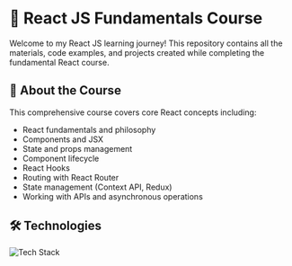 # 🚀 React JS Fundamentals Course

Welcome to my React JS learning journey! This repository contains all the materials, code examples, and projects created while completing the fundamental React course.

## 📌 About the Course
This comprehensive course covers core React concepts including:
- React fundamentals and philosophy
- Components and JSX
- State and props management
- Component lifecycle
- React Hooks
- Routing with React Router
- State management (Context API, Redux)
- Working with APIs and asynchronous operations

## 🛠 Technologies
![Tech Stack](https://skillicons.dev/icons?i=react,js,html,css,nodejs,vite,git)